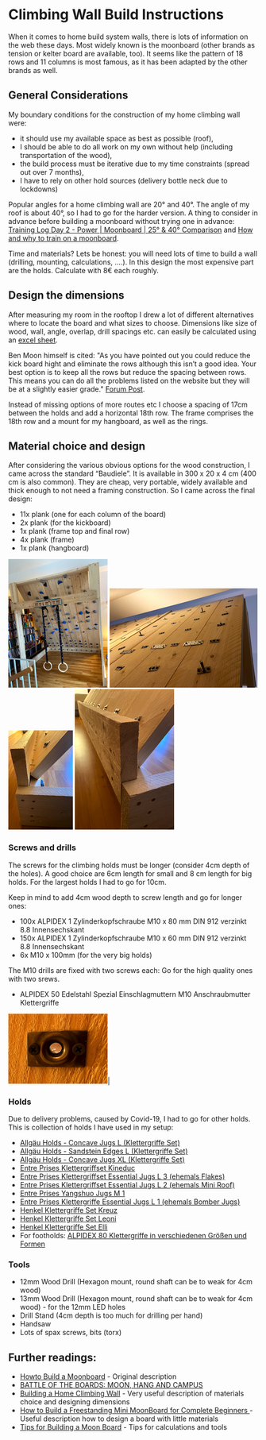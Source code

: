 # Climbing Wall Build Instructions

When it comes to home build system walls, there is lots of information on the web these days. Most widely known is the moonboard (other brands as tension or kelter 
board are available, too). It seems like the pattern of 18 rows and 11 columns is most famous, as it has been adapted by the other brands as well. 



## General Considerations

My boundary conditions for the construction of my home climbing wall were: 
- it should use my available space as best as possible (roof), 
- I should be able to do all work on my own without help (including transportation of the wood), 
- the build process must be iterative due to my time constraints (spread out over 7 months),
- I have to rely on other hold sources (delivery bottle neck due to lockdowns)

Popular angles for a home climbing wall are 20° and 40°. The angle of my roof is about 40°, so I had to go for the harder version. 
A thing to consider in advance before building a moonboard without trying one in advance: 
[Training Log Day 2 - Power | Moonboard | 25° & 40° Comparison](https://www.youtube.com/watch?v=wOz9GRdQMNc&feature=youtu.be&ab_channel=AlternativeBeta)
and 
[How and why to train on a moonboard](https://www.climbing.com/skills/how-and-why-to-train-on-the-moonboard/).

Time and materials? Lets be honest: you will need lots of time to build a wall (drilling, mounting, calculations, ....). In this design the most expensive part are the holds. Calculate with 8€ each roughly.


## Design the dimensions
After measuring my room in the rooftop I drew a lot of different alternatives where to locate the board and what sizes to choose. 
Dimensions like size of wood, wall, angle, overlap, drill spacings etc. can easily be calculated using an [excel sheet](https://github.com/8cH9azbsFifZ/moonboard/blob/master/doc/Moonboard.xlsx?raw=true).

Ben Moon himself is cited: "As you have pointed out you could reduce the kick board hight and eliminate the rows although this isn’t a good idea. 
Your best option is to keep all the rows but reduce the spacing between rows. This means you can do all the problems listed on the website but they will be at a slightly easier grade." 
[Forum Post](https://www.mountainproject.com/forum/topic/109397643/moon-board-modifications).

Instead of missing options of more routes etc I choose a spacing of 17cm between the holds and add a horizontal 18th row. The frame comprises the 18th row and a mount for my hangboard, as well as the rings.


## Material choice and design
After considering the various obvious options for the wood construction, I 
came across the standard “Baudiele”. 
It is available in 300 x 20 x 4 cm (400 cm is also common). They are cheap, very portable, widely available and thick enough to not need a framing construction. So I came across the final design:
- 11x plank (one for each column of the board)
- 2x plank (for the kickboard)
- 1x plank (frame top and final row)
- 4x plank (frame)
- 1x plank (hangboard)

![Design Front](front.png)
![Design Rear view](back_rearview.png)
![Design Front view](back_edge_frontview.png)
![Design Side view](back_edge_sideview.png)



### Screws and drills
The screws for the climbing holds must be longer (consider 4cm depth of the holes). A good choice are 6cm length for small and 8 cm length for big holds. For the largest holds I had to go for 10cm.

Keep in mind to add 4cm wood depth to screw length and go for longer ones:
- 100x ALPIDEX 1 Zylinderkopfschraube M10 x 80 mm DIN 912 verzinkt 8.8 Innensechskant
- 150x ALPIDEX 1 Zylinderkopfschraube M10 x 60 mm DIN 912 verzinkt 8.8 Innensechskant
- 6x M10 x 100mm (for the very big holds)

The M10 drills are fixed with two screws each: Go for the high quality ones with two srews. 
- ALPIDEX 50 Edelstahl Spezial Einschlagmuttern M10 Anschraubmutter Klettergriffe 

![Drills](drill.png)|


### Holds
Due to delivery problems, caused by Covid-19, I had to go for other holds. This is collection of holds I have used in my setup:

- [Allgäu Holds - Concave Jugs L (Klettergriffe Set)](http://allgaeu-holds.de/site/unsere-klettergriffe/)
- [Allgäu Holds - Sandstein Edges L (Klettergriffe Set)](http://allgaeu-holds.de/site/unsere-klettergriffe/)
- [Allgäu Holds - Concave Jugs XL (Klettergriffe Set)](http://allgaeu-holds.de/site/unsere-klettergriffe/)
- [Entre Prises Klettergriffset Kineduc](https://www.amazon.de/Entre-Prises-Klettergriffset-Kineduc/dp/B07L1QT68K)
- [Entre Prises Klettergriffset Essential Jugs L 3 (ehemals Flakes)](https://www.amazon.de/Entre-Prises-Klettergriffset-Essential-ehemals/dp/B07L1PSF61)
- [Entre Prises Klettergriffset Essential Jugs L 2 (ehemals Mini Roof)](https://www.amazon.de/Entre-Prises-Klettergriffset-Essential-ehemals/dp/B07L1PT5QT)
- [Entre Prises Yangshuo Jugs M 1](https://www.kletterbude.de/kletterwandbau-befestigung/klettergriffe/m-klettergriffe/entre-prises-yangshuo-jugs-m-1_104856_123047)
- [Entre Prises Klettergriffe Essential Jugs L 1 (ehemals Bomber Jugs)](https://entre-prises.com/de/produkt/bomber-jugs/)
- [Henkel Klettergriffe Set Kreuz](https://www.goldtaler.com/klettergriffe/henkel-klettergriffe-sets/henkel-klettergriffe-set--kreuz.html)
- [Henkel Klettergriffe Set Leoni](https://www.goldtaler.com/klettergriffe/henkel-klettergriffe-sets/henkel--klettergriffe-set--leoni.html)
- [Henkel Klettergriffe Set Elli](https://www.goldtaler.com/klettergriffe/henkel-klettergriffe-sets/henkel--klettergriffe-set--elli.html)
- For footholds: [ALPIDEX 80 Klettergriffe in verschiedenen Größen und Formen](https://www.amazon.de/ALPIDEX-Klettergriffe-verschiedenen-Gr%C3%B6%C3%9Fen-Formen/dp/B07H7PZ3ZV) 


### Tools
- 12mm Wood Drill (Hexagon mount, round shaft can be to weak for 4cm wood)
- 13mm Wood Drill (Hexagon mount, round shaft can be to weak for 4cm wood) - for the 12mm LED holes
- Drill Stand (4cm depth is too much for drilling per hand)
- Handsaw
- Lots of spax screws, bits (torx)


## Further readings:
- [Howto Build a Moonboard](https://www.moonboard.com/how-to-build-your-moonboard/) - Original description
- [BATTLE OF THE BOARDS: MOON, HANG AND CAMPUS](http://eveningsends.com/battle-of-the-boards-moon-hang-and-campus-a-home-gym-review/)
- [Building a Home Climbing Wall](https://www.youtube.com/watch?v=ZZG8lnL_lbA&ab_channel=BreakingBeta) - Very useful description of materials choice and designing dimensions
- [How to Build a Freestanding Mini MoonBoard for Complete Beginners ](https://www.youtube.com/watch?v=HKDwhwOcVSc&ab_channel=JakeKrebs) - Useful description how to design a board with little materials
- [Tips for Building a Moon Board](https://www.youtube.com/watch?v=r-orVA3vWMc&t=1511s&ab_channel=AlanHauser) - Tips for calculations and tools
